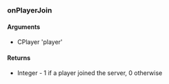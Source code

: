 ### onPlayerJoin

#### Arguments

- CPlayer 'player'

#### Returns

- Integer - 1 if a player joined the server, 0 otherwise
